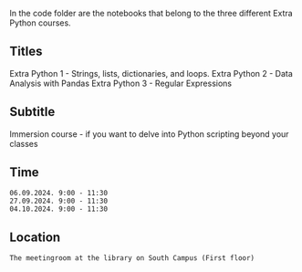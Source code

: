 In the code folder are the notebooks that belong to the three different Extra Python courses.

## Titles

Extra Python 1 - Strings, lists, dictionaries, and loops.
Extra Python 2 - Data Analysis with Pandas
Extra Python 3 - Regular Expressions

## Subtitle

Immersion course - if you want to delve into Python scripting beyond your classes

## Time
    06.09.2024. 9:00 - 11:30
    27.09.2024. 9:00 - 11:30
    04.10.2024. 9:00 - 11:30

## Location
    The meetingroom at the library on South Campus (First floor)